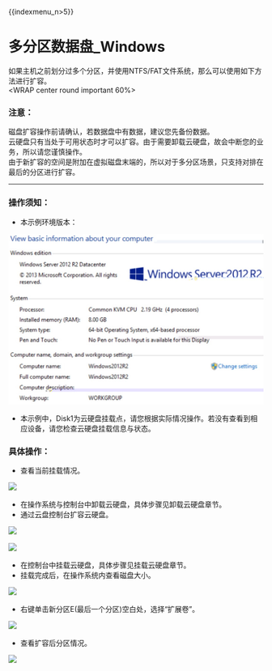 {{indexmenu_n>5}}

# 多分区数据盘_Windows

如果主机之前划分过多个分区，并使用NTFS/FAT文件系统，那么可以使用如下方法进行扩容。  
<WRAP center round important 60%>

### 注意：

磁盘扩容操作前请确认，若数据盘中有数据，建议您先备份数据。  
云硬盘只有当处于可用状态时才可以扩容。由于需要卸载云硬盘，故会中断您的业务，所以请您谨慎操作。  
由于新扩容的空间是附加在虚拟磁盘末端的，所以对于多分区场景，只支持对排在最后的分区进行扩容。  
</WRAP>

-----

### 操作须知：

* 本示例环境版本：

![](/images/userguide/extend/image38.jpg)  
* 本示例中，Disk1为云硬盘挂载点，请您根据实际情况操作。若没有查看到相应设备，请您检查云硬盘挂载信息与状态。

### 具体操作：

* 查看当前挂载情况。  

![](/storage_cdn/udisk/userguide/extend/image39.jpg)  

* 在操作系统与控制台中卸载云硬盘，具体步骤见卸载云硬盘章节。
* 通过云盘控制台扩容云硬盘。 

![](/storage_cdn/udisk/userguide/extend/image40.jpg)  
    
![](/storage_cdn/udisk/userguide/extend/image41.jpg)  

* 在控制台中挂载云硬盘，具体步骤见挂载云硬盘章节。  
* 挂载完成后，在操作系统内查看磁盘大小。  

![](/storage_cdn/udisk/userguide/extend/image42.jpg)  
    
* 右键单击新分区E(最后一个分区)空白处，选择“扩展卷”。  

![](/storage_cdn/udisk/userguide/extend/image43.jpg)  
    
* 查看扩容后分区情况。  

![](/storage_cdn/udisk/userguide/extend/image44.jpg)


